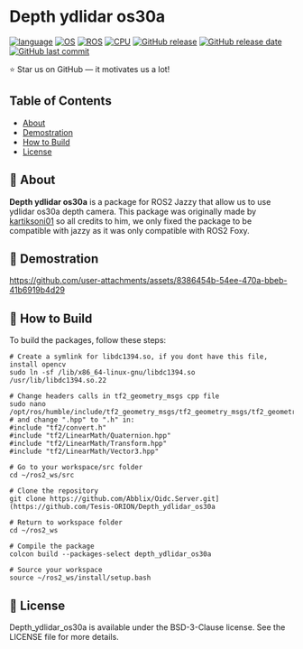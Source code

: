# Depth ydlidar os30a
[![language](https://img.shields.io/badge/language-c++-239120)](#)
[![OS](https://img.shields.io/badge/OS-Ubuntu_24.04-0078D4)](#)
[![ROS](https://img.shields.io/badge/ROS_Version-Jazzy_Jalisco-0078D4)](#)
[![CPU](https://img.shields.io/badge/CPU-x86%2C%20x64%2C%20ARM%2C%20ARM64-FF8C00)](#)
[![GitHub release](https://img.shields.io/badge/release-v1.0.9-4493f8)](#)
[![GitHub release date](https://img.shields.io/badge/release_date-february_2025-96981c)](#)
[![GitHub last commit](https://img.shields.io/badge/last_commit-june_2025-96981c)](#)

⭐ Star us on GitHub — it motivates us a lot!

## Table of Contents
- [About](#-about)
- [Demostration](#-demostration)
- [How to Build](#-how-to-build)
- [License](#-license)

## 🚀 About

**Depth ydlidar os30a** is a package for ROS2 Jazzy that allow us to use ydlidar os30a depth camera. This package was originally made by <a href="https://github.com/kartiksoni01/ydlidar_os30a">kartiksoni01</a> so all credits to him, we only fixed the package to be compatible with jazzy as it was only compatible with ROS2 Foxy.

## 🎥 Demostration
https://github.com/user-attachments/assets/8386454b-54ee-470a-bbeb-41b6919b4d29



## 📝 How to Build

To build the packages, follow these steps:

```shell
# Create a symlink for libdc1394.so, if you dont have this file, install opencv
sudo ln -sf /lib/x86_64-linux-gnu/libdc1394.so /usr/lib/libdc1394.so.22

# Change headers calls in tf2_geometry_msgs cpp file
sudo nano /opt/ros/humble/include/tf2_geometry_msgs/tf2_geometry_msgs/tf2_geometry_msgs.hpp
# and change ".hpp" to ".h" in:
#include "tf2/convert.h"
#include "tf2/LinearMath/Quaternion.hpp"
#include "tf2/LinearMath/Transform.hpp"
#include "tf2/LinearMath/Vector3.hpp"

# Go to your workspace/src folder
cd ~/ros2_ws/src

# Clone the repository
git clone https://github.com/Abblix/Oidc.Server.git](https://github.com/Tesis-ORION/Depth_ydlidar_os30a

# Return to workspace folder
cd ~/ros2_ws

# Compile the package
colcon build --packages-select depth_ydlidar_os30a

# Source your workspace
source ~/ros2_ws/install/setup.bash

```

## 📃 License

Depth_ydlidar_os30a is available under the BSD-3-Clause license. See the LICENSE file for more details.
